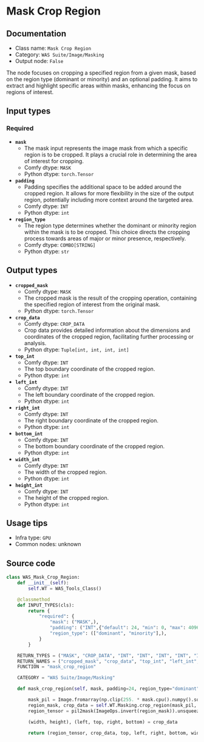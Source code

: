 # Mask Crop Region
## Documentation
- Class name: `Mask Crop Region`
- Category: `WAS Suite/Image/Masking`
- Output node: `False`

The node focuses on cropping a specified region from a given mask, based on the region type (dominant or minority) and an optional padding. It aims to extract and highlight specific areas within masks, enhancing the focus on regions of interest.
## Input types
### Required
- **`mask`**
    - The mask input represents the image mask from which a specific region is to be cropped. It plays a crucial role in determining the area of interest for cropping.
    - Comfy dtype: `MASK`
    - Python dtype: `torch.Tensor`
- **`padding`**
    - Padding specifies the additional space to be added around the cropped region. It allows for more flexibility in the size of the output region, potentially including more context around the targeted area.
    - Comfy dtype: `INT`
    - Python dtype: `int`
- **`region_type`**
    - The region type determines whether the dominant or minority region within the mask is to be cropped. This choice directs the cropping process towards areas of major or minor presence, respectively.
    - Comfy dtype: `COMBO[STRING]`
    - Python dtype: `str`
## Output types
- **`cropped_mask`**
    - Comfy dtype: `MASK`
    - The cropped mask is the result of the cropping operation, containing the specified region of interest from the original mask.
    - Python dtype: `torch.Tensor`
- **`crop_data`**
    - Comfy dtype: `CROP_DATA`
    - Crop data provides detailed information about the dimensions and coordinates of the cropped region, facilitating further processing or analysis.
    - Python dtype: `Tuple[int, int, int, int]`
- **`top_int`**
    - Comfy dtype: `INT`
    - The top boundary coordinate of the cropped region.
    - Python dtype: `int`
- **`left_int`**
    - Comfy dtype: `INT`
    - The left boundary coordinate of the cropped region.
    - Python dtype: `int`
- **`right_int`**
    - Comfy dtype: `INT`
    - The right boundary coordinate of the cropped region.
    - Python dtype: `int`
- **`bottom_int`**
    - Comfy dtype: `INT`
    - The bottom boundary coordinate of the cropped region.
    - Python dtype: `int`
- **`width_int`**
    - Comfy dtype: `INT`
    - The width of the cropped region.
    - Python dtype: `int`
- **`height_int`**
    - Comfy dtype: `INT`
    - The height of the cropped region.
    - Python dtype: `int`
## Usage tips
- Infra type: `GPU`
- Common nodes: unknown


## Source code
```python
class WAS_Mask_Crop_Region:
    def __init__(self):
        self.WT = WAS_Tools_Class()

    @classmethod
    def INPUT_TYPES(cls):
        return {
            "required": {
                "mask": ("MASK",),
                "padding": ("INT",{"default": 24, "min": 0, "max": 4096, "step": 1}),
                "region_type": (["dominant", "minority"],),
            }
        }

    RETURN_TYPES = ("MASK", "CROP_DATA", "INT", "INT", "INT", "INT", "INT", "INT")
    RETURN_NAMES = ("cropped_mask", "crop_data", "top_int", "left_int", "right_int", "bottom_int", "width_int", "height_int")
    FUNCTION = "mask_crop_region"

    CATEGORY = "WAS Suite/Image/Masking"

    def mask_crop_region(self, mask, padding=24, region_type="dominant"):

        mask_pil = Image.fromarray(np.clip(255. * mask.cpu().numpy().squeeze(), 0, 255).astype(np.uint8))
        region_mask, crop_data = self.WT.Masking.crop_region(mask_pil, region_type, padding)
        region_tensor = pil2mask(ImageOps.invert(region_mask)).unsqueeze(0).unsqueeze(1)

        (width, height), (left, top, right, bottom) = crop_data

        return (region_tensor, crop_data, top, left, right, bottom, width, height)

```
